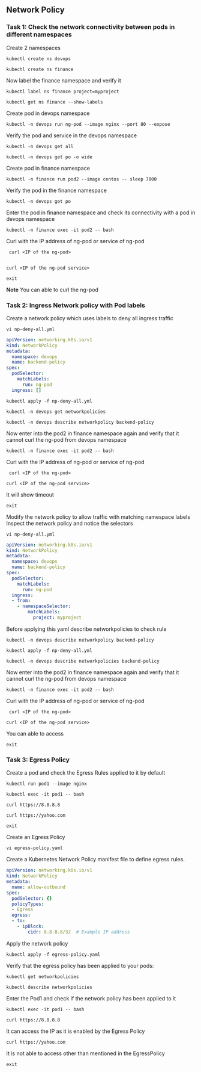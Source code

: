 ## Network Policy

### Task 1: Check the network connectivity between pods in different namespaces
Create 2 namespaces
```
kubectl create ns devops
```
```
kubectl create ns finance
```
Now label the finance namespace and verify it
```
kubectl label ns finance project=myproject
```
```
kubectl get ns finance --show-labels
```
Create pod in devops namespace
```
kubectl -n devops run ng-pod --image nginx --port 80 --expose
```
Verify the pod and service in the devops namespace
```
kubectl -n devops get all
```
```
kubectl -n devops get po -o wide
```
Create pod in finance namespace
```
kubectl -n finance run pod2 --image centos -- sleep 7000
```
Verify the pod in the finance namespace
```
kubectl -n devops get po
```

Enter the pod in finance namespace  and check its connectivity with a pod in devops namespace
```
kubectl -n finance exec -it pod2 -- bash
```
Curl with the IP address of ng-pod or service of ng-pod
```
 curl <IP of the ng-pod>
 
```
```
curl <IP of the ng-pod service>
```
```
exit
```
**Note** You can able to curl the ng-pod 

### Task 2: Ingress Network policy with Pod labels 

Create a network policy which uses labels to deny all ingress traffic 
```
vi np-deny-all.yml
```
```yaml
apiVersion: networking.k8s.io/v1
kind: NetworkPolicy
metadata:
  namespace: devops
  name: backend-policy
spec:
  podSelector:
    matchLabels:
      run: ng-pod
  ingress: []
```
```
kubectl apply -f np-deny-all.yml
```
```
kubectl -n devops get networkpolicies
```
```
kubectl -n devops describe networkpolicy backend-policy
```
Now enter into the  pod2 in finance namespace again and verify that it cannot curl the ng-pod from devops namespace

```
kubectl -n finance exec -it pod2 -- bash
```
Curl with the IP address of ng-pod or service of ng-pod
```
 curl <IP of the ng-pod>
```
```
curl <IP of the ng-pod service>
```
It will show timeout
```
exit
```
Modify the network policy to allow traffic with matching namespace labels 
Inspect the network policy and notice the selectors
```
vi np-deny-all.yml
```
```yaml
apiVersion: networking.k8s.io/v1
kind: NetworkPolicy
metadata:
  namespace: devops
  name: backend-policy
spec:
  podSelector:
    matchLabels:
      run: ng-pod
  ingress: 
  - from:
    - namespaceSelector:
        matchLabels:
          project: myproject  
```
Before applying this yaml describe networkpolicies to check rule
```
kubectl -n devops describe networkpolicy backend-policy
```
```
kubectl apply -f np-deny-all.yml
```
```
kubectl -n devops describe networkpolicies backend-policy
```

Now enter into the  pod2 in finance namespace again and verify that it cannot curl the ng-pod from devops namespace

```
kubectl -n finance exec -it pod2 -- bash
```
Curl with the IP address of ng-pod or service of ng-pod
```
 curl <IP of the ng-pod>
```
```
curl <IP of the ng-pod service>
```
You can able to access
```
exit
```
### Task 3: Egress Policy
Create a pod and check the Egress Rules applied to it by default
```
kubectl run pod1 --image nginx
```
```
kubectl exec -it pod1 -- bash
```
```
curl https://8.8.8.8
```
```
curl https://yahoo.com
```
```
exit
```
Create an Egress Policy
```
vi egress-policy.yaml
```
Create a Kubernetes Network Policy manifest file to define egress rules.
```yaml
apiVersion: networking.k8s.io/v1
kind: NetworkPolicy
metadata:
  name: allow-outbound
spec:
  podSelector: {}
  policyTypes:
  - Egress
  egress:
  - to:
    - ipBlock:
        cidr: 8.8.8.8/32  # Example IP address
```
Apply the network policy 
```
kubectl apply -f egress-policy.yaml
```
Verify that the egress policy has been applied to your pods:
```
kubectl get networkpolicies
```
```
kubectl describe networkpolicies
```
Enter the Pod1 and check if the network policy has been applied to it
```
kubectl exec -it pod1 -- bash
```
```
curl https://8.8.8.8
```
It can access the IP as it is enabled by the Egress Policy
```
curl https://yahoo.com
```
It is not able to access other than mentioned in the EgressPolicy

```
exit
```
